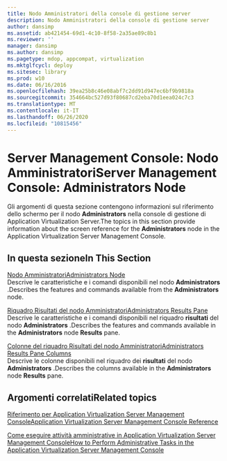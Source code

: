 ```yaml
---
title: Nodo Amministratori della console di gestione server
description: Nodo Amministratori della console di gestione server
author: dansimp
ms.assetid: ab421454-69d1-4c10-8f58-2a35ae89c8b1
ms.reviewer: ''
manager: dansimp
ms.author: dansimp
ms.pagetype: mdop, appcompat, virtualization
ms.mktglfcycl: deploy
ms.sitesec: library
ms.prod: w10
ms.date: 06/16/2016
ms.openlocfilehash: 39ea25b8c46e08abf7c2dd91d947ec6bf9b9818a
ms.sourcegitcommit: 354664bc527d93f80687cd2eba70d1eea024c7c3
ms.translationtype: MT
ms.contentlocale: it-IT
ms.lasthandoff: 06/26/2020
ms.locfileid: "10815456"
---
```

# <span data-ttu-id="ec6c3-103">Server Management Console: Nodo Amministratori</span><span class="sxs-lookup"><span data-stu-id="ec6c3-103">Server Management Console: Administrators Node</span></span>


<span data-ttu-id="ec6c3-104">Gli argomenti di questa sezione contengono informazioni sul riferimento dello schermo per il nodo **Administrators** nella console di gestione di Application Virtualization Server.</span><span class="sxs-lookup"><span data-stu-id="ec6c3-104">The topics in this section provide information about the screen reference for the **Administrators** node in the Application Virtualization Server Management Console.</span></span>

## <span data-ttu-id="ec6c3-105">In questa sezione</span><span class="sxs-lookup"><span data-stu-id="ec6c3-105">In This Section</span></span>


<a href="" id="administrators-node"></a>[<span data-ttu-id="ec6c3-106">Nodo Amministratori</span><span class="sxs-lookup"><span data-stu-id="ec6c3-106">Administrators Node</span></span>](administrators-node.md)  
<span data-ttu-id="ec6c3-107">Descrive le caratteristiche e i comandi disponibili nel nodo **Administrators** .</span><span class="sxs-lookup"><span data-stu-id="ec6c3-107">Describes the features and commands available from the **Administrators** node.</span></span>

<a href="" id="administrators-results-pane"></a>[<span data-ttu-id="ec6c3-108">Riquadro Risultati del nodo Amministratori</span><span class="sxs-lookup"><span data-stu-id="ec6c3-108">Administrators Results Pane</span></span>](administrators-results-pane.md)  
<span data-ttu-id="ec6c3-109">Descrive le caratteristiche e i comandi disponibili nel riquadro **risultati** del nodo **Administrators** .</span><span class="sxs-lookup"><span data-stu-id="ec6c3-109">Describes the features and commands available in the **Administrators** node **Results** pane.</span></span>

<a href="" id="administrators-results-pane-columns"></a>[<span data-ttu-id="ec6c3-110">Colonne del riquadro Risultati del nodo Amministratori</span><span class="sxs-lookup"><span data-stu-id="ec6c3-110">Administrators Results Pane Columns</span></span>](administrators-results-pane-columns.md)  
<span data-ttu-id="ec6c3-111">Descrive le colonne disponibili nel riquadro dei **risultati** del nodo **Administrators** .</span><span class="sxs-lookup"><span data-stu-id="ec6c3-111">Describes the columns available in the **Administrators** node **Results** pane.</span></span>

## <span data-ttu-id="ec6c3-112">Argomenti correlati</span><span class="sxs-lookup"><span data-stu-id="ec6c3-112">Related topics</span></span>


[<span data-ttu-id="ec6c3-113">Riferimento per Application Virtualization Server Management Console</span><span class="sxs-lookup"><span data-stu-id="ec6c3-113">Application Virtualization Server Management Console Reference</span></span>](application-virtualization-server-management-console-reference.md)

[<span data-ttu-id="ec6c3-114">Come eseguire attività amministrative in Application Virtualization Server Management Console</span><span class="sxs-lookup"><span data-stu-id="ec6c3-114">How to Perform Administrative Tasks in the Application Virtualization Server Management Console</span></span>](how-to-perform-administrative-tasks-in-the-application-virtualization-server-management-console.md)

 

 





